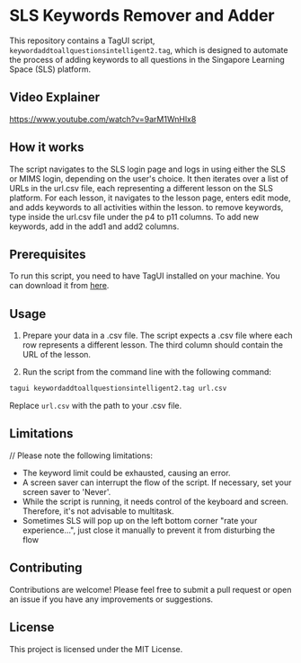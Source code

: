 # SLS Keywords Remover and Adder

This repository contains a TagUI script, `keywordaddtoallquestionsintelligent2.tag`, which is designed to automate the process of adding keywords to all questions in the Singapore Learning Space (SLS) platform.

## Video Explainer
https://www.youtube.com/watch?v=9arM1WnHlx8 

## How it works

The script navigates to the SLS login page and logs in using either the SLS or MIMS login, depending on the user's choice. It then iterates over a list of URLs in the url.csv file, each representing a different lesson on the SLS platform. For each lesson, it navigates to the lesson page, enters edit mode, and adds keywords to all activities within the lesson. to remove keywords, type inside the url.csv file under the p4 to p11 columns. To add new keywords, add in the add1 and add2 columns.

## Prerequisites

To run this script, you need to have TagUI installed on your machine. You can download it from [here](https://github.com/kelaberetiv/TagUI).

## Usage

1. Prepare your data in a .csv file. The script expects a .csv file where each row represents a different lesson. The third column should contain the URL of the lesson.

2. Run the script from the command line with the following command:

```bash
tagui keywordaddtoallquestionsintelligent2.tag url.csv
```

Replace `url.csv` with the path to your .csv file.

## Limitations

// Please note the following limitations:
- The keyword limit could be exhausted, causing an error.
- A screen saver can interrupt the flow of the script. If necessary, set your screen saver to 'Never'.
- While the script is running, it needs control of the keyboard and screen. Therefore, it's not advisable to multitask.
- Sometimes SLS will pop up on the left bottom corner "rate your experience...", just close it manually to prevent it from disturbing the flow

## Contributing

Contributions are welcome! Please feel free to submit a pull request or open an issue if you have any improvements or suggestions.

## License

This project is licensed under the MIT License.

